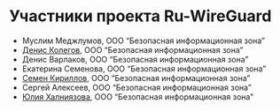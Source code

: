 # Участники проекта Ru-WireGuard

- Муслим Меджлумов, ООО “Безопасная информационная зона”
- [Денис Колегов](https://twitter.com/dnkolegov), ООО “Безопасная информационная зона”
- Денис Варлаков, ООО “Безопасная информационная зона”
- Екатерина Семенова, ООО “Безопасная информационная зона”
- [Семен Кириллов](https://github.com/svkirillov), ООО “Безопасная информационная зона”
- Сергей Алексеев, ООО “Безопасная информационная зона”
- [Юлия Халниязова](https://github.com/vveiln), ООО “Безопасная информационная зона”
